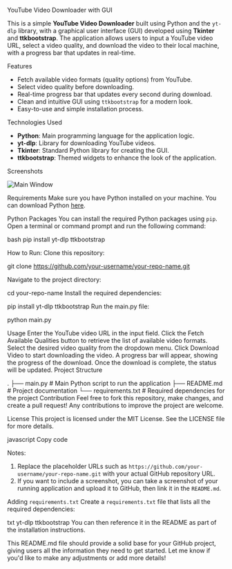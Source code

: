 YouTube Video Downloader with GUI

This is a simple **YouTube Video Downloader** built using Python and the `yt-dlp` library, with a graphical user interface (GUI) developed using **Tkinter** and **ttkbootstrap**. The application allows users to input a YouTube video URL, select a video quality, and download the video to their local machine, with a progress bar that updates in real-time.

Features
- Fetch available video formats (quality options) from YouTube.
- Select video quality before downloading.
- Real-time progress bar that updates every second during download.
- Clean and intuitive GUI using `ttkbootstrap` for a modern look.
- Easy-to-use and simple installation process.

Technologies Used
- **Python**: Main programming language for the application logic.
- **yt-dlp**: Library for downloading YouTube videos.
- **Tkinter**: Standard Python library for creating the GUI.
- **ttkbootstrap**: Themed widgets to enhance the look of the application.

Screenshots

![Main Window](https://user-images.githubusercontent.com/your-image-url)

Requirements
Make sure you have Python installed on your machine. You can download Python [here](https://www.python.org/downloads/).



Python Packages
You can install the required Python packages using `pip`. Open a terminal or command prompt and run the following command:

bash
pip install yt-dlp ttkbootstrap


How to Run:
Clone this repository:

git clone https://github.com/your-username/your-repo-name.git


Navigate to the project directory:


cd your-repo-name
Install the required dependencies:


pip install yt-dlp ttkbootstrap
Run the main.py file:


python main.py




Usage
Enter the YouTube video URL in the input field.
Click the Fetch Available Qualities button to retrieve the list of available video formats.
Select the desired video quality from the dropdown menu.
Click Download Video to start downloading the video.
A progress bar will appear, showing the progress of the download. Once the download is complete, the status will be updated.
Project Structure


.
├── main.py                # Main Python script to run the application
├── README.md              # Project documentation
└── requirements.txt       # Required dependencies for the project
Contribution
Feel free to fork this repository, make changes, and create a pull request! Any contributions to improve the project are welcome.

License
This project is licensed under the MIT License. See the LICENSE file for more details.

javascript
Copy code

Notes:
1. Replace the placeholder URLs such as `https://github.com/your-username/your-repo-name.git` with your actual GitHub repository URL.
2. If you want to include a screenshot, you can take a screenshot of your running application and upload it to GitHub, then link it in the `README.md`.

Adding `requirements.txt`
Create a `requirements.txt` file that lists all the required dependencies:

txt
yt-dlp
ttkbootstrap
You can then reference it in the README as part of the installation instructions.

This README.md file should provide a solid base for your GitHub project, giving users all the information they need to get started. Let me know if you'd like to make any adjustments or add more details!
